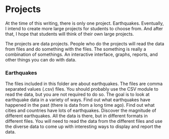 # Projects
At the time of this writing, there is only one project.  Earthquakes.  Eventually, I intend to create more large projects for students to choose from.  And after that, I hope that students will think of their own large projects.

The projects are data projects.  People who do the projects will read the data from files and do something with the files.  The something is really a combination of somethings.  An interactive interface, graphs, reports, and other things you can do with data.

### Earthquakes
The files included in this folder are about earthquakes.  The files are comma separated values (.csv) files.  You should probably use the CSV module to read the data, but you are not required to do so.  The goal is to look at earthquake data in a variety of ways.  Find out what earthquakes have happened in the past (there is data from a long time ago).  Find out what cities and countries have lots of earthquakes.  Discover the magnitude of different earthquakes.  All the data is there, but in different formats in different files.  You will need to read the data from the different files and use the diverse data to come up with interesting ways to display and report the data.
